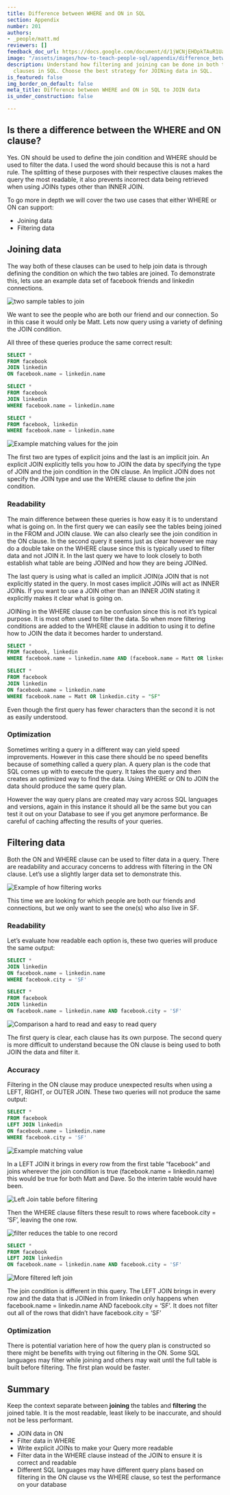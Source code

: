 ```yaml
---
title: Difference between WHERE and ON in SQL
section: Appendix
number: 201
authors:
- _people/matt.md
reviewers: []
feedback_doc_url: https://docs.google.com/document/d/1jWCNjEHDpkTAuR1UaGAmKBmw9bkD7TxOQe-2GvAZ5jA/edit?usp=sharing
image: "/assets/images/how-to-teach-people-sql/appendix/difference_between_where_and_on_in_sql/filtering.png"
description: Understand how filtering and joining can be done in both the ON and WHERE
  clauses in SQL. Choose the best strategy for JOINing data in SQL.
is_featured: false
img_border_on_default: false
meta_title: Difference between WHERE and ON in SQL to JOIN data
is_under_construction: false

---
```

## Is there a difference between the WHERE and ON clause?

Yes. ON should be used to define the join condition and WHERE should be used to filter the data. I used the word should because this is not a hard rule. The splitting of these purposes with their respective clauses makes the query the most readable, it also prevents incorrect data being retrieved when using JOINs types other than INNER JOIN.

To go more in depth we will cover the two use cases that either WHERE or ON can support:

* Joining data
* Filtering data

## Joining data

The way both of these clauses can be used to help join data is through defining the condition on which the two tables are joined. To demonstrate this, lets use an example data set of facebook friends and linkedin connections.

![two sample tables to join](/assets/images/how-to-teach-people-sql/appendix/difference_between_where_and_on_in_sql/fbAndLinkedin.png)

We want to see the people who are both our friend and our connection. So in this case it would only be Matt. Lets now query using a variety of defining the JOIN condition.

All three of these queries produce the same correct result:

```sql
SELECT *
FROM facebook
JOIN linkedin
ON facebook.name = linkedin.name

SELECT *
FROM facebook
JOIN linkedin
WHERE facebook.name = linkedin.name

SELECT *
FROM facebook, linkedin
WHERE facebook.name = linkedin.name
```

![Example matching values for the join](/assets/images/how-to-teach-people-sql/appendix/difference_between_where_and_on_in_sql/namesAndCities.png)

The first two are types of explicit joins and the last is an implicit join. An explicit JOIN explicitly tells you how to JOIN the data by specifying the type of JOIN and the join condition in the ON clause. An Implicit JOIN does not specify the JOIN type and use the WHERE clause to define the join condition.

### Readability

The main difference between these queries is how easy it is to understand what is going on. In the first query we can easily see the tables being joined in the FROM and JOIN clause. We can also clearly see the join condition in the ON clause. In the second query it seems just as clear however we may do a double take on the WHERE clause since this is typically used to filter data and not JOIN it. In the last query we have to look closely to both establish what table are being JOINed and how they are being JOINed.

The last query is using what is called an implicit JOIN(a JOIN that is not explicitly stated in the query. In most cases implicit JOINs will act as INNER JOINs. If you want to use a JOIN other than an INNER JOIN stating it explicitly makes it clear what is going on.

JOINing in the WHERE clause can be confusion since this is not it’s typical purpose. It is most often used to filter the data. So when more filtering conditions are added to the WHERE clause in addition to using it to define how to JOIN the data it becomes harder to understand.

```sql
SELECT *
FROM facebook, linkedin
WHERE facebook.name = linkedin.name AND (facebook.name = Matt OR linkedin.city = "SF")

SELECT *
FROM facebook
JOIN linkedin
ON facebook.name = linkedin.name
WHERE facebook.name = Matt OR linkedin.city = "SF"
```

Even though the first query has fewer characters than the second it is not as easily understood.

### Optimization

Sometimes writing a query in a different way can yield speed improvements. However in this case there should be no speed benefits because of something called a query plan. A query plan is the code that SQL comes up with to execute the query. It takes the query and then creates an optimized way to find the data. Using WHERE or ON to JOIN the data should produce the same query plan.

However the way query plans are created may vary across SQL languages and versions, again in this instance it should all be the same but you can test it out on your Database to see if you get anymore performance. Be careful of caching affecting the results of your queries.

## Filtering data

Both the ON and WHERE clause can be used to filter data in a query. There are readability and accuracy concerns to address with filtering in the ON clause. Let’s use a slightly larger data set to demonstrate this.

![Example of how filtering works](/assets/images/how-to-teach-people-sql/appendix/difference_between_where_and_on_in_sql/fbAndLinkedin.png)

This time we are looking for which people are both our friends and connections, but we only want to see the one(s) who also live in SF.

### Readability

Let’s evaluate how readable each option is, these two queries will produce the same output:

```sql
SELECT *
JOIN linkedin
ON facebook.name = linkedin.name
WHERE facebook.city = 'SF'

SELECT *
FROM facebook
JOIN linkedin
ON facebook.name = linkedin.name AND facebook.city = 'SF'
```

![Comparison a hard to read and easy to read query](/assets/images/how-to-teach-people-sql/appendix/difference_between_where_and_on_in_sql/namesAndCities.png)

The first query is clear, each clause has its own purpose. The second query is more difficult to understand because the ON clause is being used to both JOIN the data and filter it.

### Accuracy

Filtering in the ON clause may produce unexpected results when using a LEFT, RIGHT, or OUTER JOIN. These two queries will not produce the same output:

```sql
SELECT *
FROM facebook
LEFT JOIN linkedin
ON facebook.name = linkedin.name
WHERE facebook.city = 'SF'
```

![Example matching value](/assets/images/how-to-teach-people-sql/appendix/difference_between_where_and_on_in_sql/namesAndCities.png)

In a LEFT JOIN it brings in every row from the first table “facebook” and joins wherever the join condition is true (facebook.name = linkedin.name) this would be true for both Matt and Dave. So the interim table would have been.

![Left Join table before filtering](/assets/images/how-to-teach-people-sql/appendix/difference_between_where_and_on_in_sql/filtering.png)

Then the WHERE clause filters these result to rows where facebook.city = ‘SF’, leaving the one row.

![filter reduces the table to one record](/assets/images/how-to-teach-people-sql/appendix/difference_between_where_and_on_in_sql/namesAndCities.png)

```sql
SELECT *
FROM facebook
LEFT JOIN linkedin
ON facebook.name = linkedin.name AND facebook.city = 'SF'
```

![More filtered left join](/assets/images/how-to-teach-people-sql/appendix/difference_between_where_and_on_in_sql/moreFiltering.png)

The join condition is different in this query. The LEFT JOIN brings in every row and the data that is JOINed in from linkedin only happens when facebook.name = linkedin.name AND facebook.city = ‘SF’. It does not filter out all of the rows that didn’t have facebook.city = ‘SF’

### Optimization

There is potential variation here of how the query plan is constructed so there might be benefits with trying out filtering in the ON. Some SQL languages may filter while joining and others may wait until the full table is built before filtering. The first plan would be faster.

## Summary

Keep the context separate between **joining** the tables and **filtering** the joined table. It is the most readable, least likely to be inaccurate, and should not be less performant.

* JOIN data in ON
* Filter data in WHERE
* Write explicit JOINs to make your Query more readable
* Filter data in the WHERE clause instead of the JOIN to ensure it is correct and readable
* Different SQL languages may have different query plans based on filtering in the ON clause vs the WHERE clause, so test the performance on your database
